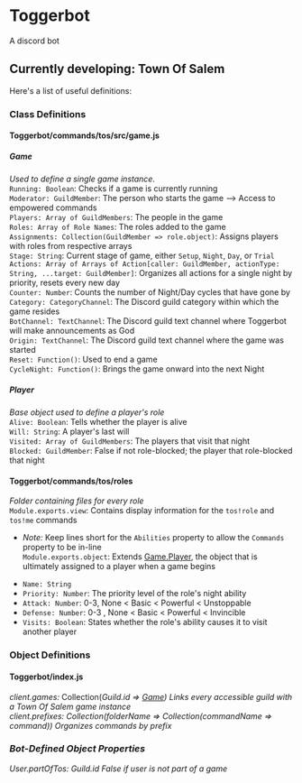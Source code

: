 # Toggerbot
A discord bot

## Currently developing: **Town Of Salem**
Here's a list of useful definitions:

### Class Definitions
#### Toggerbot/commands/tos/src/game.js
##### Game
*Used to define a single game instance.*  
`Running: Boolean`: Checks if a game is currently running  
`Moderator: GuildMember`: The person who starts the game --> Access to empowered commands  
`Players: Array of GuildMembers`: The people in the game  
`Roles: Array of Role Names`: The roles added to the game  
`Assignments: Collection(GuildMember => role.object)`: Assigns players with roles from respective arrays  
`Stage: String`: Current stage of game, either `Setup`, `Night`, `Day`, or `Trial`  
`Actions: Array of Arrays of Action[caller: GuildMember, actionType: String, ...target: GuildMember]`: Organizes all actions for a single night by priority, resets every new day  
`Counter: Number`: Counts the number of Night/Day cycles that have gone by  
`Category: CategoryChannel`: The Discord guild category within which the game resides  
`BotChannel: TextChannel`: The Discord guild text channel where Toggerbot will make announcements as God  
`Origin: TextChannel`: The Discord guild text channel where the game was started  
`Reset: Function()`: Used to end a game  
`CycleNight: Function()`: Brings the game onward into the next Night  

##### Player
*Base object used to define a player's role*  
`Alive: Boolean`: Tells whether the player is alive  
`Will: String`: A player's last will  
`Visited: Array of GuildMembers`: The players that visit that night  
`Blocked: GuildMember`: False if not role-blocked; the player that role-blocked that night  

#### Toggerbot/commands/tos/roles
*Folder containing files for every role*  
`Module.exports.view`: Contains display information for the `tos!role` and `tos!me` commands  
+ *Note:* Keep lines short for the `Abilities` property to allow the `Commands` property to be in-line  
`Module.exports.object`: Extends [Game.Player](#player), the object that is ultimately assigned to a player when a game begins  
- `Name: String`  
- `Priority: Number`: The priority level of the role's night ability  
- `Attack: Number`: 0-3, None < Basic < Powerful < Unstoppable  
- `Defense: Number`: 0-3 , None < Basic < Powerful < Invincible  
- `Visits: Boolean`: States whether the role's ability causes it to visit another player  

### Object Definitions  
#### Toggerbot/index.js  
*client.games:* Collection(*Guild<i>.id* => [Game](#game)) *Links every accessible guild with a Town Of Salem game instance*  
*client.prefixes:* Collection(*folderName* => Collection(*commandName* => *command*)) *Organizes commands by prefix*  

### Bot-Defined Object Properties
*User.partOfTos: Guild<i>.id False if user is not part of a game*